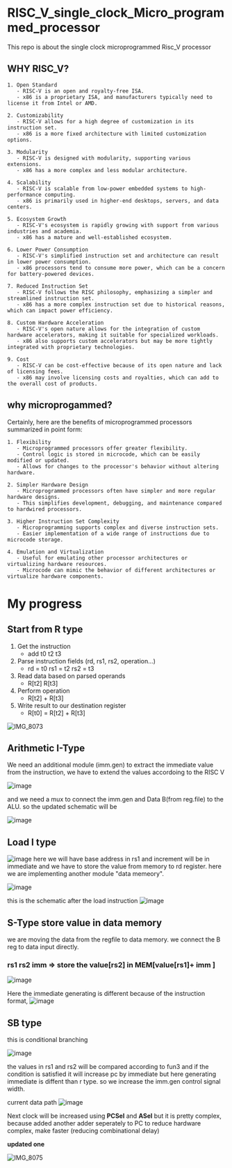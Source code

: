 # RISC_V_single_clock_Micro_programmed_processor
This repo is about the single clock microprogrammed Risc_V processor
## WHY RISC_V?
```
1. Open Standard
   - RISC-V is an open and royalty-free ISA.
   - x86 is a proprietary ISA, and manufacturers typically need to license it from Intel or AMD.

2. Customizability
   - RISC-V allows for a high degree of customization in its instruction set.
   - x86 is a more fixed architecture with limited customization options.

3. Modularity
   - RISC-V is designed with modularity, supporting various extensions.
   - x86 has a more complex and less modular architecture.

4. Scalability
   - RISC-V is scalable from low-power embedded systems to high-performance computing.
   - x86 is primarily used in higher-end desktops, servers, and data centers.

5. Ecosystem Growth
   - RISC-V's ecosystem is rapidly growing with support from various industries and academia.
   - x86 has a mature and well-established ecosystem.

6. Lower Power Consumption
   - RISC-V's simplified instruction set and architecture can result in lower power consumption.
   - x86 processors tend to consume more power, which can be a concern for battery-powered devices.

7. Reduced Instruction Set
   - RISC-V follows the RISC philosophy, emphasizing a simpler and streamlined instruction set.
   - x86 has a more complex instruction set due to historical reasons, which can impact power efficiency.

8. Custom Hardware Acceleration
   - RISC-V's open nature allows for the integration of custom hardware accelerators, making it suitable for specialized workloads.
   - x86 also supports custom accelerators but may be more tightly integrated with proprietary technologies.

9. Cost
   - RISC-V can be cost-effective because of its open nature and lack of licensing fees.
   - x86 may involve licensing costs and royalties, which can add to the overall cost of products.

```
## why microprogammed?
Certainly, here are the benefits of microprogrammed processors summarized in point form:
```
1. Flexibility
   - Microprogrammed processors offer greater flexibility.
   - Control logic is stored in microcode, which can be easily modified or updated.
   - Allows for changes to the processor's behavior without altering hardware.

2. Simpler Hardware Design
   - Microprogrammed processors often have simpler and more regular hardware designs.
   - This simplifies development, debugging, and maintenance compared to hardwired processors.

3. Higher Instruction Set Complexity
   - Microprogramming supports complex and diverse instruction sets.
   - Easier implementation of a wide range of instructions due to microcode storage.

4. Emulation and Virtualization
   - Useful for emulating other processor architectures or virtualizing hardware resources.
   - Microcode can mimic the behavior of different architectures or virtualize hardware components.

```

# My progress
## Start from R type
1. Get the instruction
   - add t0 t2 t3
2. Parse instruction fields (rd, rs1, rs2, operation…)
   - rd = t0 rs1 = t2 rs2 = t3
3. Read data based on parsed operands
   - R[t2] R[t3]
4. Perform operation
   - R[t2] + R[t3]
5. Write result to our destination register
   - R[t0] = R[t2] + R[t3]

![IMG_8073](https://github.com/CroosJJSE/RISC_V_single_clock_Micro_programmed_processor/assets/141708783/68bcb02e-8c77-42cd-b38d-fdfb94798d28)

 ## Arithmetic I-Type
We need an additional module (imm.gen) to extract the immediate value from the instruction,
we have to extend the values accordoing to the RISC V 


![image](https://github.com/CroosJJSE/RISC_V_single_clock_Micro_programmed_processor/assets/141708783/fdb50e10-cba8-4417-9bf3-363411760543)



and we need a mux to connect the imm.gen and Data B(from reg.file) to the ALU. so the updated schematic will be

![image](https://github.com/CroosJJSE/RISC_V_single_clock_Micro_programmed_processor/assets/141708783/f3254222-c1e3-40a0-b955-60f083846de9)


## Load I type


![image](https://github.com/CroosJJSE/RISC_V_single_clock_Micro_programmed_processor/assets/141708783/825cbca8-75f2-498d-b826-e6932ad29d06)
here we will have base address in rs1 and increment will be in immediate and we have to store the value from memory to rd register.
here we are implementing another module "data memeory".

![image](https://github.com/CroosJJSE/RISC_V_single_clock_Micro_programmed_processor/assets/141708783/201d522f-2331-4fd5-b5f5-3190e103b90b)



this is the schematic after the load instruction
![image](https://github.com/CroosJJSE/RISC_V_single_clock_Micro_programmed_processor/assets/141708783/2afb7640-4ea1-4754-8016-8cada2cac9f1)



##  S-Type store value in data memory
we are moving the data from the regfile to data memory.
we connect the B reg to data input directly.
### rs1 rs2 imm => store the value[rs2] in MEM[value[rs1]+ imm ]

![image](https://github.com/CroosJJSE/RISC_V_single_clock_Micro_programmed_processor/assets/141708783/2e82a9d0-ff05-4455-aaf4-f24040d397bc)

Here the immediate generating is different because of the instruction format,
![image](https://github.com/CroosJJSE/RISC_V_single_clock_Micro_programmed_processor/assets/141708783/8d3964c3-ca70-4b92-847e-bbb3e92ff71f)


## SB type 
this is conditional branching

![image](https://github.com/CroosJJSE/RISC_V_single_clock_Micro_programmed_processor/assets/141708783/d1bc68fa-b54f-448c-bc7c-bbfd9fde3154)

the values in rs1 and rs2 will be compared according to fun3 and if the condition is satisfied it will increase pc by immediate
but here generating immediate is diffent than r type.
so we increase the imm.gen control signal width.


current data path
![image](https://github.com/CroosJJSE/RISC_V_single_clock_Micro_programmed_processor/assets/141708783/ac0284db-6dc5-4e59-ac87-aa98f9f62fa7)

Next clock will be increased using **PCSel** and **ASel**
but it is pretty complex, because added another adder seperately to PC to reduce hardware complex, make faster (reducing combinational delay)

**updated one**

![IMG_8075](https://github.com/CroosJJSE/RISC_V_single_clock_Micro_programmed_processor/assets/141708783/73e90bd5-45b7-40ee-8527-809028d44c44)
